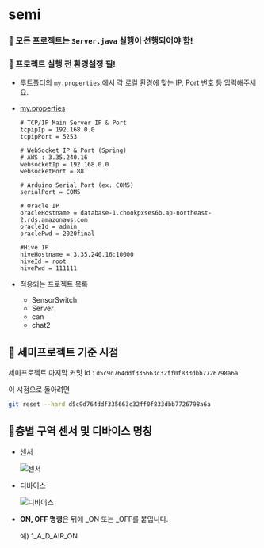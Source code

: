 # semi

### 🐸 모든 프로젝트는 `Server.java` 실행이 선행되어야 함!

### 🐤 프로젝트 실행 전 환경설정 필!

* 루트폴더의 `my.properties` 에서 각 로컬 환경에 맞는 IP, Port 번호 등 입력해주세요.

* [my.properties](https://github.com/multicampus4/semi/blob/master/my.properties)

  ```properties
  # TCP/IP Main Server IP & Port
  tcpipIp = 192.168.0.0
  tcpipPort = 5253
  	
  # WebSocket IP & Port (Spring)
  # AWS : 3.35.240.16
  websocketIp = 192.168.0.0
  websocketPort = 88
  	
  # Arduino Serial Port (ex. COM5)
  serialPort = COM5
  
  # Oracle IP
  oracleHostname = database-1.chookpxses6b.ap-northeast-2.rds.amazonaws.com
  oracleId = admin
  oraclePwd = 2020final
  
  #Hive IP
  hiveHostname = 3.35.240.16:10000
  hiveId = root
  hivePwd = 111111
  ```

* 적용되는 프로젝트 목록

  * SensorSwitch
  * Server
  * can
  * chat2

## 🐽 세미프로젝트 기준 시점

세미프로젝트 마지막 커밋 id : `d5c9d764ddf335663c32ff0f833dbb7726798a6a`

이 시점으로 돌아려면

```bash
git reset --hard d5c9d764ddf335663c32ff0f833dbb7726798a6a
```



## 🐋층별 구역 센서 및 디바이스 명칭

- 센서

  ![센서](https://user-images.githubusercontent.com/24764210/100413044-a6c5dc80-30b9-11eb-852e-ea2dac9db163.PNG) 

- 디바이스

  ![디바이스](https://user-images.githubusercontent.com/24764210/100413047-a75e7300-30b9-11eb-9d87-533d9b47589f.PNG) 

- **ON, OFF 명령**은 뒤에 _ON 또는 _OFF를 붙입니다. 

  예) 1_A_D_AIR_ON

​        